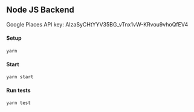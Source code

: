 ## Node JS Backend

Google Places API key: AIzaSyCHtYYV35BG_vTnx1vW-KRvou9vhoQfEV4

#### Setup
`yarn`

#### Start
`yarn start`

#### Run tests
`yarn test`
